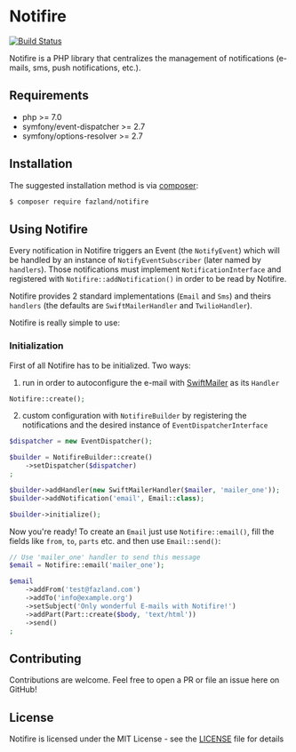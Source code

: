 Notifire  
========
[![Build Status](https://travis-ci.org/fazland/Notifire.svg?branch=master)](https://travis-ci.org/fazland/Notifire)

Notifire is a PHP library that centralizes the management of notifications (e-mails, sms, push notifications, etc.). 

Requirements
------------
- php >= 7.0
- symfony/event-dispatcher >= 2.7
- symfony/options-resolver >= 2.7

Installation
------------
The suggested installation method is via [composer](https://getcomposer.org/):

```sh
$ composer require fazland/notifire
```

Using Notifire
--------------
Every notification in Notifire triggers an Event (the `NotifyEvent`) which will be handled by an instance of `NotifyEventSubscriber` (later named by `handlers`).
Those notifications must implement `NotificationInterface` and registered with `Notifire::addNotification()` in order to be read by Notifire.

Notifire provides 2 standard implementations (`Email` and `Sms`) and theirs `handlers` (the defaults are `SwiftMailerHandler` and `TwilioHandler`).

Notifire is really simple to use:

### Initialization
First of all Notifire has to be initialized. Two ways:
1) run in order to autoconfigure the e-mail with [SwiftMailer](https://github.com/swiftmailer/swiftmailer) as its `Handler`
```php
Notifire::create();
```

2) custom configuration with `NotifireBuilder` by registering the notifications and the desired instance of `EventDispatcherInterface`
```php
$dispatcher = new EventDispatcher();

$builder = NotifireBuilder::create()
    ->setDispatcher($dispatcher)
;

$builder->addHandler(new SwiftMailerHandler($mailer, 'mailer_one'));
$builder->addNotification('email', Email::class);

$builder->initialize();
```

Now you're ready!
To create an `Email` just use `Notifire::email()`, fill the fields like `from`, `to`, `parts` etc. and then use `Email::send()`:
```php
// Use 'mailer_one' handler to send this message
$email = Notifire::email('mailer_one');

$email
    ->addFrom('test@fazland.com')
    ->addTo('info@example.org')
    ->setSubject('Only wonderful E-mails with Notifire!')
    ->addPart(Part::create($body, 'text/html'))
    ->send()
;
```

Contributing
------------
Contributions are welcome. Feel free to open a PR or file an issue here on GitHub!

License
-------
Notifire is licensed under the MIT License - see the [LICENSE](https://github.com/fazland/Notifire/blob/master/LICENSE) file for details
